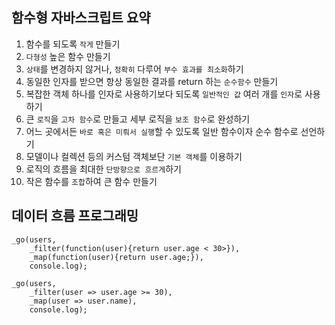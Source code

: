## 함수형 자바스크립트 요약

1. 함수를 되도록 ```작게``` 만들기
2. ```다형성``` 높은 함수 만들기
3. ```상태```를 변경하지 않거나, ```정확히``` 다루어 ```부수 효과를 최소화```하기
4. 동일한 인자를 받으면 항상 동일한 결과를 return 하는 ```순수함수``` 만들기
5. 복잡한 객체 하나를 인자로 사용하기보다 되도록 ```일반적인 값``` 여러 개를 ```인자```로 사용하기
6. 큰 ```로직```을 ``고차 함수``로 만들고 세부 로직을 ``보조 함수``로 완성하기
7. 어느 곳에서든 ``바로 혹은 미뤄서 실행``할 수 있도록 일반 함수이자 순수 함수로 선언하기
8. 모델이나 컬렉션 등의 커스텀 객체보단 ``기본 객체``를 이용하기
9. 로직의 흐름을 최대한 ``단방향으로 흐르게``하기
10. 작은 함수를 ``조합``하여 큰 함수 만들기

## 데이터 흐름 프로그래밍
```
_go(users,
    _filter(function(user){return user.age < 30>}),
    _map(function(user){return user.age;}),
    console.log);

_go(users,
    _filter(user => user.age >= 30),
    _map(user => user.name),
    console.log);
```